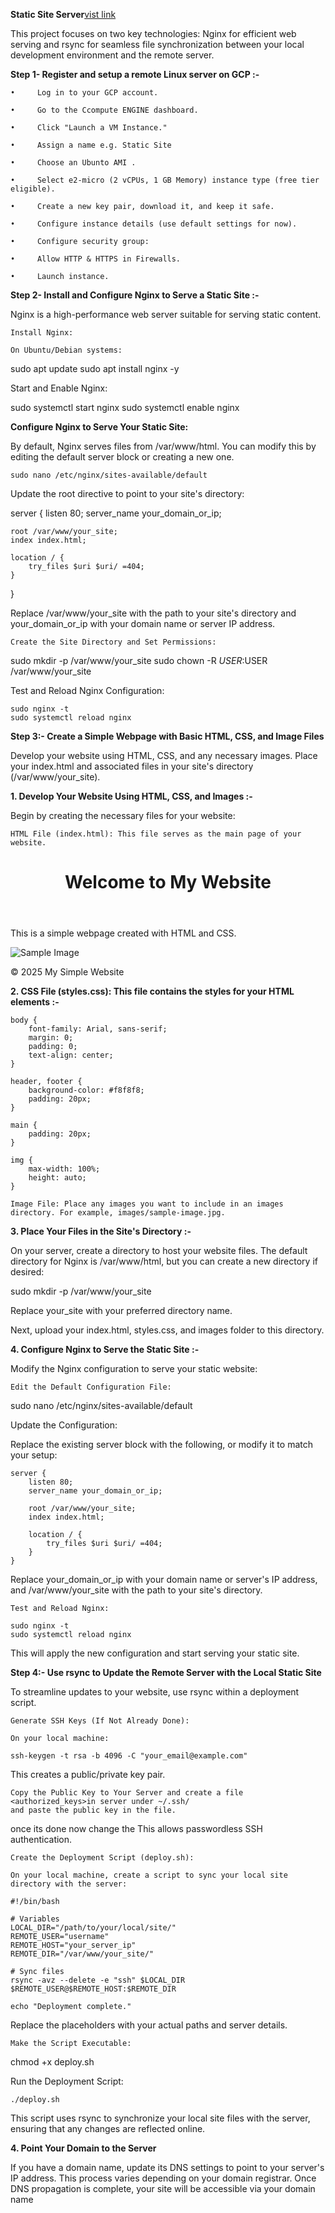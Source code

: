 **Static Site Server**[vist link](https://github.com/srinath2125/srinath2125/)


This project focuses on two key technologies: Nginx for efficient web serving and rsync for seamless file synchronization between your local development environment and the remote server.

**Step 1- Register and setup a remote Linux server on GCP :-**

    •     Log in to your GCP account.
      
    •     Go to the Ccompute ENGINE dashboard.
      
    •     Click "Launch a VM Instance."
      
    •     Assign a name e.g. Static Site
      
    •     Choose an Ubunto AMI .
      
    •     Select e2-micro (2 vCPUs, 1 GB Memory) instance type (free tier eligible).
      
    •     Create a new key pair, download it, and keep it safe.
      
    •     Configure instance details (use default settings for now).
      
    •     Configure security group:
      
    •     Allow HTTP & HTTPS in Firewalls.
      
    •     Launch instance.




**Step 2- Install and Configure Nginx to Serve a Static Site :-**

Nginx is a high-performance web server suitable for serving static content.

    Install Nginx:

    On Ubuntu/Debian systems:

sudo apt update
sudo apt install nginx -y

Start and Enable Nginx:

sudo systemctl start nginx
sudo systemctl enable nginx

**Configure Nginx to Serve Your Static Site:**

By default, Nginx serves files from /var/www/html. You can modify this by editing the default server block or creating a new one.

    sudo nano /etc/nginx/sites-available/default

Update the root directive to point to your site's directory:

server {
    listen 80;
    server_name your_domain_or_ip;

    root /var/www/your_site;
    index index.html;

    location / {
        try_files $uri $uri/ =404;
    }
}

Replace /var/www/your_site with the path to your site's directory and your_domain_or_ip with your domain name or server IP address.

    Create the Site Directory and Set Permissions:

sudo mkdir -p /var/www/your_site
sudo chown -R $USER:$USER /var/www/your_site


Test and Reload Nginx Configuration:

    sudo nginx -t
    sudo systemctl reload nginx



**Step 3:- Create a Simple Webpage with Basic HTML, CSS, and Image Files**

Develop your website using HTML, CSS, and any necessary images. Place your index.html and associated files in your site's directory (/var/www/your_site).


**1. Develop Your Website Using HTML, CSS, and Images :-**

Begin by creating the necessary files for your website:

    HTML File (index.html): This file serves as the main page of your website.

<!DOCTYPE html>
<html lang="en">
<head>
    <meta charset="UTF-8">
    <meta name="viewport" content="width=device-width, initial-scale=1.0">
    <title>My Simple Website</title>
    <link rel="stylesheet" href="styles.css">
</head>
<body>
    <header>
        <h1>Welcome to My Website</h1>
    </header>
    <main>
        <p>This is a simple webpage created with HTML and CSS.</p>
        <img src="images/sample-image.jpg" alt="Sample Image">
    </main>
    <footer>
        <p>&copy; 2025 My Simple Website</p>
    </footer>
</body>
</html>

**2. CSS File (styles.css): This file contains the styles for your HTML elements :-**

    body {
        font-family: Arial, sans-serif;
        margin: 0;
        padding: 0;
        text-align: center;
    }

    header, footer {
        background-color: #f8f8f8;
        padding: 20px;
    }

    main {
        padding: 20px;
    }

    img {
        max-width: 100%;
        height: auto;
    }

    Image File: Place any images you want to include in an images directory. For example, images/sample-image.jpg.

**3. Place Your Files in the Site's Directory :-**

On your server, create a directory to host your website files. The default directory for Nginx is /var/www/html, but you can create a new directory if desired:

sudo mkdir -p /var/www/your_site

Replace your_site with your preferred directory name.

Next, upload your index.html, styles.css, and images folder to this directory.

**4. Configure Nginx to Serve the Static Site :-**

Modify the Nginx configuration to serve your static website:

    Edit the Default Configuration File:

sudo nano /etc/nginx/sites-available/default

Update the Configuration:

Replace the existing server block with the following, or modify it to match your setup:

    server {
        listen 80;
        server_name your_domain_or_ip;

        root /var/www/your_site;
        index index.html;

        location / {
            try_files $uri $uri/ =404;
        }
    }

Replace your_domain_or_ip with your domain name or server's IP address, and /var/www/your_site with the path to your site's directory.

    Test and Reload Nginx:

    sudo nginx -t
    sudo systemctl reload nginx

This will apply the new configuration and start serving your static site.


**Step 4:- Use rsync to Update the Remote Server with the Local Static Site**

To streamline updates to your website, use rsync within a deployment script.

    Generate SSH Keys (If Not Already Done):

    On your local machine:

    ssh-keygen -t rsa -b 4096 -C "your_email@example.com"

This creates a public/private key pair.

    Copy the Public Key to Your Server and create a file <authorized_keys>in server under ~/.ssh/
    and paste the public key in the file.    

once its done now change the 
This allows passwordless SSH authentication.

    Create the Deployment Script (deploy.sh):

    On your local machine, create a script to sync your local site directory with the server:

    #!/bin/bash

    # Variables
    LOCAL_DIR="/path/to/your/local/site/"
    REMOTE_USER="username"
    REMOTE_HOST="your_server_ip"
    REMOTE_DIR="/var/www/your_site/"

    # Sync files
    rsync -avz --delete -e "ssh" $LOCAL_DIR $REMOTE_USER@$REMOTE_HOST:$REMOTE_DIR

    echo "Deployment complete."

Replace the placeholders with your actual paths and server details.

    Make the Script Executable:

chmod +x deploy.sh

Run the Deployment Script:

    ./deploy.sh

This script uses rsync to synchronize your local site files with the server, ensuring that any changes are reflected online.

**4. Point Your Domain to the Server**

If you have a domain name, update its DNS settings to point to your server's IP address. This process varies depending on your domain registrar. Once DNS propagation is complete, your site will be accessible via your domain name
